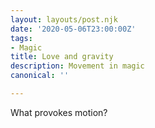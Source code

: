 ```yaml
---
layout: layouts/post.njk
date: '2020-05-06T23:00:00Z'
tags:
- Magic
title: Love and gravity
description: Movement in magic
canonical: ''

---
```

What provokes motion?